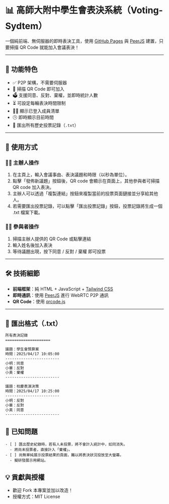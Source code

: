 # 📊 高師大附中學生會表決系統（Voting-Sydtem）

一個純前端、無伺服器的即時表決工具，使用 [GitHub Pages](https://pages.github.com) 與 [PeerJS](https://peerjs.com/) 建置，只要掃描 QR Code 就能加入會議表決！

---

## 🔧 功能特色

- ✅ P2P 架構，不需要伺服器
- 📱 掃描 QR Code 即可加入
- 🗳 支援同意、反對、棄權，並即時統計人數
- ⏳ 可設定每輪表決時間限制
- 🧑‍💼 顯示已登入成員清單
- 🕒 即時顯示目前時間
- 📄 匯出所有歷史投票記錄（`.txt`）

---

## 🚀 使用方式

### 🧑‍💼 主辦人操作

1. 在主頁上，輸入會議事由、表決議題和時限（以秒為單位）。
2. 點擊「發佈新議題」按鈕後，QR code 會顯示在頁面上，其他參與者可掃描 QR code 加入表決。
3. 主辦人可以透過「複製連結」按鈕來複製當前的投票頁面鏈接並分享給其他人。
4. 若需要匯出投票記錄，可以點擊「匯出投票記錄」按鈕，投票記錄將生成一個 .txt 檔案下載。

### 🙋‍♂️ 參與者操作

1. 掃描主辦人提供的 QR Code 或點擊連結
2. 輸入姓名後加入表決
3. 等待議題出現，按下同意 / 反對 / 棄權 即可投票

---

## 🛠 技術細節

- **前端框架**：純 HTML + JavaScript + [Tailwind CSS](https://tailwindcss.com/)
- **即時通訊**：使用 [PeerJS](https://peerjs.com/) 進行 WebRTC P2P 通訊
- **QR Code**：使用 [qrcode.js](https://github.com/soldair/node-qrcode)

---

## 📁 匯出格式（.txt）

```txt
所有表決記錄
====================

議題：學生會預算案
時間：2025/04/17 10:05:00
------------------------
小明：同意
小華：反對
小美：棄權
------------------------

議題：校慶表演決策
時間：2025/04/17 10:25:00
------------------------
小明：反對
小華：反對
小美：同意
------------------------
```
## 🍳 已知問題

    - [ ] 匯出歷史紀錄時，若有人未投票，將不會計入統計中，如同消失。
      - 將尚未投票者，直接計入「棄權」。
    - [ ] 尚無單純展示投票結果的頁面，難以將表決狀況投放至大螢幕。
      - 擬研發展示用網站。

## 💡 貢獻與授權

- 歡迎 Fork 本專案並加以改造！
- 授權方式：MIT License
